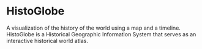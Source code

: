 # HistoGlobe

A visualization of the history of the world using a map and a timeline. HistoGlobe is a Historical Geographic Information System that serves as an interactive historical world atlas.
